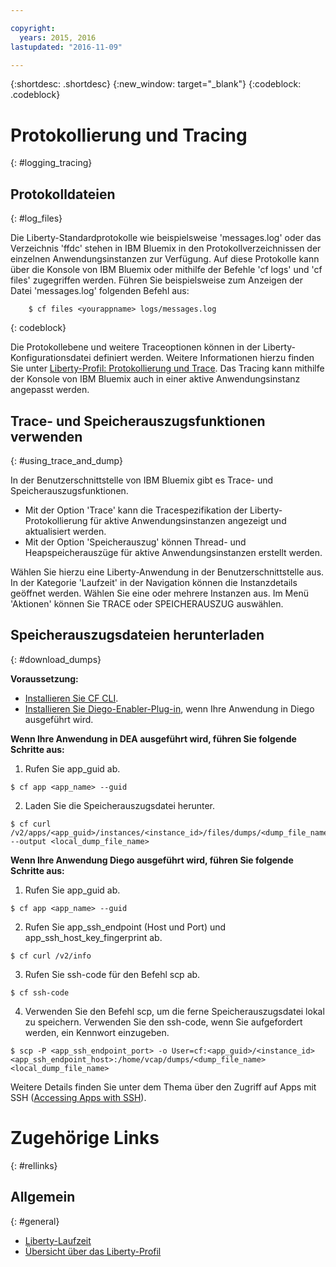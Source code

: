 ```yaml
---

copyright:
  years: 2015, 2016
lastupdated: "2016-11-09"

---
```


{:shortdesc: .shortdesc}
{:new_window: target="_blank"}
{:codeblock: .codeblock}

# Protokollierung und Tracing
{: #logging_tracing}

## Protokolldateien
{: #log_files}

Die Liberty-Standardprotokolle wie beispielsweise 'messages.log' oder das Verzeichnis 'ffdc' stehen in IBM Bluemix in den Protokollverzeichnissen der einzelnen Anwendungsinstanzen zur Verfügung. Auf diese Protokolle kann über die Konsole von IBM Bluemix oder mithilfe der Befehle 'cf logs' und 'cf files' zugegriffen werden.
Führen Sie beispielsweise zum Anzeigen der Datei 'messages.log' folgenden Befehl aus:
```
    $ cf files <yourappname> logs/messages.log
```
{: codeblock}

Die Protokollebene und weitere Traceoptionen können in der Liberty-Konfigurationsdatei definiert werden. Weitere Informationen hierzu finden Sie unter [Liberty-Profil: Protokollierung und Trace](http://www.ibm.com/support/knowledgecenter/SSAW57_8.5.5/com.ibm.websphere.wlp.nd.multiplatform.doc/ae/rwlp_logging.html?cp=SSAW57_8.5.5%2F3-17-0-0). Das Tracing kann mithilfe der Konsole von IBM Bluemix auch in einer aktive Anwendungsinstanz angepasst werden.

## Trace- und Speicherauszugsfunktionen verwenden
{: #using_trace_and_dump}

In der Benutzerschnittstelle von IBM Bluemix gibt es Trace- und Speicherauszugsfunktionen.
* Mit der Option 'Trace' kann die Tracespezifikation der Liberty-Protokollierung für aktive Anwendungsinstanzen angezeigt und aktualisiert werden.
* Mit der Option 'Speicherauszug' können Thread- und Heapspeicherauszüge für aktive Anwendungsinstanzen erstellt werden.

Wählen Sie hierzu eine Liberty-Anwendung in der Benutzerschnittstelle aus. In der Kategorie 'Laufzeit' in der Navigation können die Instanzdetails geöffnet werden. Wählen Sie eine oder mehrere Instanzen aus. Im Menü 'Aktionen' können Sie TRACE oder SPEICHERAUSZUG auswählen.

## Speicherauszugsdateien herunterladen
{: #download_dumps}

<strong>Voraussetzung:</strong>
* [Installieren Sie CF CLI](https://docs.cloudfoundry.org/cf-cli/install-go-cli.html).
* [Installieren Sie Diego-Enabler-Plug-in](https://github.com/cloudfoundry-incubator/Diego-Enabler), wenn Ihre Anwendung in Diego ausgeführt wird.

<strong>Wenn Ihre Anwendung in DEA ausgeführt wird, führen Sie folgende Schritte aus: </strong>
  
1. Rufen Sie app_guid ab.
```
$ cf app <app_name> --guid
```

2. Laden Sie die Speicherauszugsdatei herunter.
```
$ cf curl /v2/apps/<app_guid>/instances/<instance_id>/files/dumps/<dump_file_name> --output <local_dump_file_name>
```

<strong>Wenn Ihre Anwendung Diego ausgeführt wird, führen Sie folgende Schritte aus: </strong>
  
1. Rufen Sie app_guid ab.
```
$ cf app <app_name> --guid
```

2. Rufen Sie app_ssh_endpoint (Host und Port) und app_ssh_host_key_fingerprint ab.
```
$ cf curl /v2/info
```

3. Rufen Sie ssh-code für den Befehl scp ab.
```
$ cf ssh-code
```

4. Verwenden Sie den Befehl scp, um die ferne Speicherauszugsdatei lokal zu speichern. Verwenden Sie den ssh-code, wenn Sie aufgefordert werden, ein Kennwort einzugeben. 
```
$ scp -P <app_ssh_endpoint_port> -o User=cf:<app_guid>/<instance_id> <app_ssh_endpoint_host>:/home/vcap/dumps/<dump_file_name> <local_dump_file_name>
```

Weitere Details finden Sie unter dem Thema über den Zugriff auf Apps mit SSH ([Accessing Apps with SSH](https://docs.cloudfoundry.org/devguide/deploy-apps/ssh-apps.html)). 


# Zugehörige Links
{: #rellinks}
## Allgemein
{: #general}
* [Liberty-Laufzeit](index.html)
* [Übersicht über das Liberty-Profil](http://www-01.ibm.com/support/knowledgecenter/SSAW57_8.5.5/com.ibm.websphere.wlp.nd.doc/ae/cwlp_about.html)

